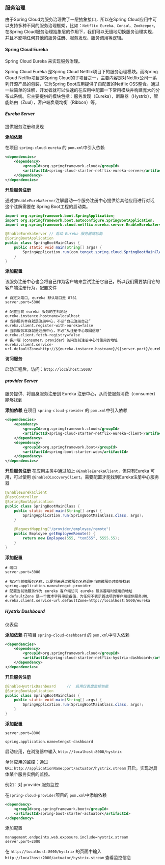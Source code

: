 ### 服务治理
由于Spring Cloud为服务治理做了一层抽象接口，所以在Spring Cloud应用中可以支持多种不同的服务治理框架，比如：`Netflix Eureka、Consul、Zookeeper`。在Spring Cloud服务治理抽象层的作用下，我们可以无缝地切换服务治理实现，并且不影响任何其他的服务注册、服务发现、服务调用等逻辑。

#### Spring Cloud Eureka
Spring Cloud Eureka 来实现服务治理。

Spring Cloud Eureka 是Spring Cloud Netflix项目下的服务治理模块。而Spring Cloud Netflix项目是Spring Cloud的子项目之一，主要内容是对Netflix公司一系列开源产品的包装，它为Spring Boot应用提供了自配置的Netflix OSS整合。通过一些简单的注解，开发者就可以快速的在应用中配置一下常用模块并构建庞大的分布式系统。它主要提供的模块包括：服务发现（Eureka），断路器（Hystrix），智能路由（Zuul），客户端负载均衡（Ribbon）等。

##### Eureka Server
提供服务注册和发现

**添加依赖**

在项目 `spring-cloud-eureka` 的 `pom.xml`中引入依赖
```xml
<dependencies>
    <dependency>
        <groupId>org.springframework.cloud</groupId>
        <artifactId>spring-cloud-starter-netflix-eureka-server</artifactId>
    </dependency>
</dependencies>
```
**开启服务注册**

通过`@EnableEurekaServer`注解启动一个服务注册中心提供给其他应用进行对话,这个注解需要在 Spring Boot工程的启动类。
```java
import org.springframework.boot.SpringApplication;
import org.springframework.boot.autoconfigure.SpringBootApplication;
import org.springframework.cloud.netflix.eureka.server.EnableEurekaServer;

@EnableEurekaServer // 启动 Eureka 服务器端功能
@SpringBootApplication
public class SpringBootMainClass {
    public static void main(String[] args) {
        SpringApplication.run(com.tengxt.spring.cloud.SpringBootMainClass.class, args);
    }
}
```
**添加配置**

该服务注册中心也会将自己作为客户端来尝试注册它自己，所以我们需要禁用它的客户端注册行为，配置文件
```properties
# 自定义端口, eureka 默认端口是 8761
server.port=5000

# 配置当前 eureka 服务的主机地址
eureka.instance.hostname=localhost
# 当前服务本身就是注册中心，不必“自己注册自己”
eureka.client.register-with-eureka=false
# 当前服务本身就是注册中心，不必“从注册中心取回信息”
eureka.client.fetch-registry=false
# 客户端（consumer，provider）访问当前注册中心时使用的地址
eureka.client.service-url.defaultZone=http://${eureka.instance.hostname}/${server.port}/eureka
```
**访问服务**

启动工程后，访问：`http://localhost:5000/`

##### provider Server
服务提供、将自身服务注册到 Eureka 注册中心，从而使服务消费（consumer）能够找到

**添加依赖**
在项目 `spring-cloud-provider` 的 `pom.xml`中引入依赖
```xml
<dependencies>
    <ependency>
        <groupId>org.springframework.cloud</groupId>
        <artifactId>spring-cloud-starter-netflix-eureka-client</artifactId>
    </dependency>
    <dependency>
        <groupId>org.springframework.boot</groupId>
        <artifactId>spring-boot-starter-web</artifactId>
    </dependency>
</dependencies>
```

**开启服务注册**
在应用主类中通过加上 `@EnableEurekaClient`，但只有Eureka 可用，可以使用 `@EnableDiscoveryClient`。需要配置才能找到Eureka注册中心服务器
```java
@EnableEurekaClient
@RestController
@SpringBootApplication
public class SpringBootMainClass {
    public static void main(String[] args) {
        SpringApplication.run(SpringBootMainClass.class, args);
    }
    
    @RequestMapping("/provider/employee/remote")
    public Employee getEmployeeRemote() {
        return new Employee(555, "tom555", 5555.55);
    }
}
```

**添加配置**
```properties
# 端口
server.port=3000

# 指定当前微服务名称，以便将来通过微服务名称调用当前微服务时能够找到
spring.application.name=tengxt-provider
# 配置当前微服务作为 eureka 客户端访问 eureka 服务器端时使用的地址
# defaultZone 是一个魔术字符串后备值，为任何不表示首选项的客户端提供服务URL
eureka.client.service-url.defaultZone=http://localhost:5000/eureka
```

##### Hystrix Dashboard
仪表盘

**添加依赖**
在项目 `spring-cloud-dashboard` 的 `pom.xml`中引入依赖
```xml
<dependencies>
    <dependency>
        <groupId>org.springframework.cloud</groupId>
        <artifactId>spring-cloud-starter-netflix-hystrix-dashboard</artifactId>
    </dependency>
</dependencies>
```

**开启服务注册**
```java
@EnableHystrixDashboard     //  启用仪表盘监控功能
@SpringBootApplication
public class SpringBootMainClass {
    public static void main(String[] args) {
        SpringApplication.run(SpringBootMainClass.class, args);
    }
}
```

**添加配置**
```properties
server.port=8000

spring.application.name=tengxt-dashboard
```

启动应用，在浏览器中输入 `http://localhost:8000/hystrix`

单体应用的监控：通过 `URL:http://applicationName:port/actuator/hystrix.stream` 开启，实现对具体某个服务实例的监控。

例如：对 provider 服务监控

在`spring-cloud-provider`项目的 `pom.xml`中添加依赖
```xml
<dependency>
    <groupId>org.springframework.boot</groupId>
    <artifactId>spring-boot-starter-actuator</artifactId>
</dependency>
``` 
添加配置
```properties
management.endpoints.web.exposure.include=hystrix.stream
server.port=2000
``` 
在 `http://localhost:8000/hystrix` 的页面中输入 `http://localhost:2000/actuator/hystrix.stream` 查看监控信息



